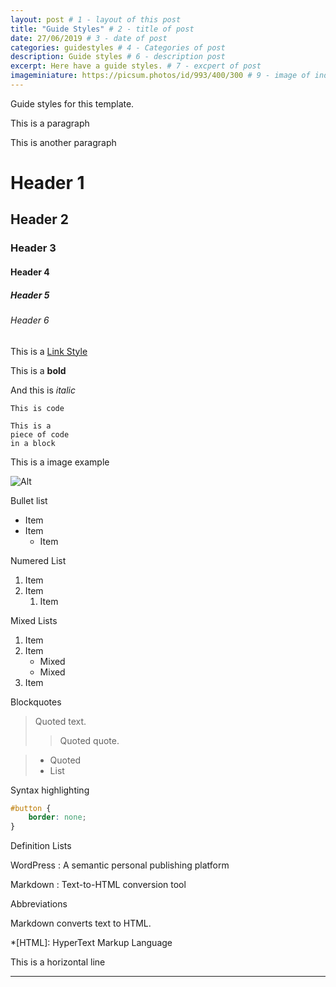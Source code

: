 ```yaml
---
layout: post # 1 - layout of this post
title: "Guide Styles" # 2 - title of post
date: 27/06/2019 # 3 - date of post
categories: guidestyles # 4 - Categories of post
description: Guide styles # 6 - description post
excerpt: Here have a guide styles. # 7 - excpert of post
imageminiature: https://picsum.photos/id/993/400/300 # 9 - image of index
---
```


Guide styles for this template.

This is a paragraph

This is another paragraph

	
# Header 1
## Header 2
### Header 3 
#### Header 4 ####
##### Header 5 #####
###### Header 6 ######

This is a [Link Style](https://brunofolle.com.br)

This is a **bold**

And this is _italic_
	
`This is code`

~~~~
This is a 
piece of code 
in a block
~~~~

This is a image example

![Alt](https://www.placecage.com/200/200 "Title")

Bullet list
* Item
* Item
    * Item

Numered List

1. Item
2. Item
    1. Item

Mixed Lists	
1. Item
2. Item
   * Mixed
   * Mixed  
3. Item

Blockquotes

> Quoted text.
> > Quoted quote.

> * Quoted 
> * List

Syntax highlighting

```css
#button {
    border: none;
}
```


Definition Lists

WordPress
:  A semantic personal publishing platform 

Markdown
:  Text-to-HTML conversion tool

Abbreviations

Markdown converts text to HTML.

*[HTML]: HyperText Markup Language

This is a horizontal line

---





